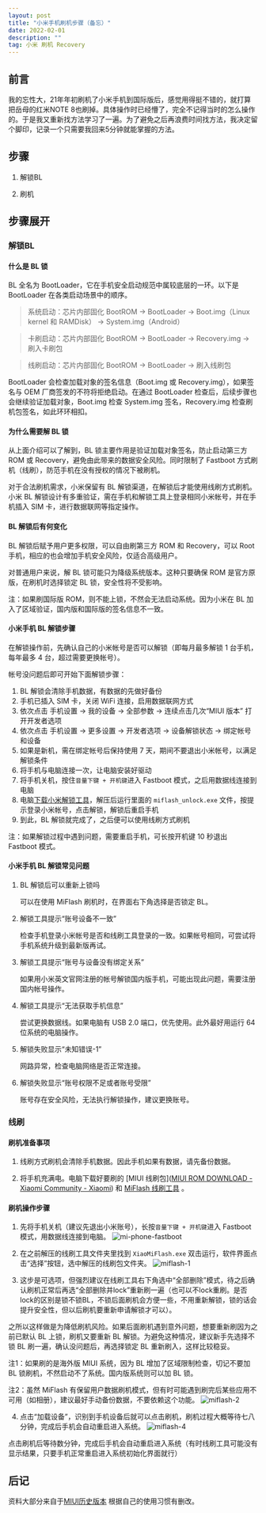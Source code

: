 ```yaml
---
layout: post
title: "小米手机刷机步骤（备忘）"
date: 2022-02-01 
description: ""
tag: 小米 刷机 Recovery
---
```


## 前言

我的忘性大，21年年初刷机了小米手机到国际版后，感觉用得挺不错的，就打算把岳母的红米NOTE 8也刷掉。具体操作时已经懵了，完全不记得当时的怎么操作的。于是我又重新找方法学习了一遍。为了避免之后再浪费时间找方法，我决定留个脚印，记录一个只需要我回来5分钟就能掌握的方法。

## 步骤

1. 解锁BL

2. 刷机

## 步骤展开

### 解锁BL

#### 什么是 BL 锁

BL 全名为 BootLoader，它在手机安全启动规范中属较底层的一环。以下是 BootLoader 在各类启动场景中的顺序。

> 系统启动：芯片内部固化 BootROM -> BootLoader -> Boot.img（Linux kernel 和 RAMDisk） -> System.img（Android）

> 卡刷启动：芯片内部固化 BootROM -> BootLoader -> Recovery.img -> 刷入卡刷包

> 线刷启动：芯片内部固化 BootROM -> BootLoader -> 刷入线刷包

BootLoader 会检查加载对象的签名信息（Boot.img 或 Recovery.img），如果签名与 OEM 厂商签发的不符将拒绝启动。在通过 BootLoader 检查后，后续步骤也会继续验证加载对象，Boot.img 检查 System.img 签名，Recovery.img 检查刷机包签名，如此环环相扣。

#### 为什么需要解 BL 锁

从上面介绍可以了解到，BL 锁主要作用是验证加载对象签名，防止启动第三方 ROM 或 Recovery，避免由此带来的数据安全风险。同时限制了 Fastboot 方式刷机（线刷），防范手机在没有授权的情况下被刷机。

对于合法刷机需求，小米保留有 BL 解锁渠道，在解锁后才能使用线刷方式刷机。小米 BL 解锁设计有多重验证，需在手机和解锁工具上登录相同小米帐号，并在手机插入 SIM 卡，进行数据联网等指定操作。

#### BL 解锁后有何变化

BL 解锁后赋予用户更多权限，可以自由刷第三方 ROM 和 Recovery，可以 Root 手机，相应的也会增加手机安全风险，仅适合高级用户。

对普通用户来说，解 BL 锁可能只为降级系统版本。这种只要确保 ROM 是官方原版，在刷机时选择锁定 BL 锁，安全性将不受影响。

注：如果刷国际版 ROM，则不能上锁，不然会无法启动系统。因为小米在 BL 加入了区域验证，国内版和国际版的签名信息不一致。

#### 小米手机 BL 解锁步骤

在解锁操作前，先确认自己的小米帐号是否可以解锁（即每月最多解锁 1 台手机，每年最多 4 台，超过需要更换帐号）。

帐号没问题后即可开始下面解锁步骤：

1. BL 解锁会清除手机数据，有数据的先做好备份
2. 手机已插入 SIM 卡，关闭 WiFi 连接，启用数据联网方式
3. 依次点击 手机设置 -> 我的设备 -> 全部参数 -> 连续点击几次“MIUI 版本” 打开开发者选项
4. 依次点击 手机设置 -> 更多设置 -> 开发者选项 -> 设备解锁状态 -> 绑定帐号和设备
5. 如果是新机，需在绑定帐号后保持使用 7 天，期间不要退出小米帐号，以满足解锁条件
6. 将手机与电脑连接一次，让电脑安装好驱动
7. 将手机关机，按住`音量下键 + 开机键`进入 Fastboot 模式，之后用数据线连接到电脑
8. 电脑[下载小米解锁工具](http://www.miui.com/unlock/)，解压后运行里面的 `miflash_unlock.exe` 文件，按提示登录小米帐号，点击解锁，解锁后重启手机
9. 到此，BL 解锁就完成了，之后便可以使用线刷方式刷机

注：如果解锁过程中遇到问题，需要重启手机，可长按开机键 10 秒退出 Fastboot 模式。

#### 小米手机 BL 解锁常见问题

1. BL 解锁后可以重新上锁吗
   
   可以在使用 MiFlash 刷机时，在界面右下角选择是否锁定 BL。

2. 解锁工具提示“账号设备不一致”
   
   检查手机登录小米帐号是否和线刷工具登录的一致。如果帐号相同，可尝试将手机系统升级到最新版再试。

3. 解锁工具提示“账号与设备没有绑定关系”
   
   如果用小米英文官网注册的帐号解锁国内版手机，可能出现此问题，需要注册国内帐号操作。



4. 解锁工具提示“无法获取手机信息”
   
   尝试更换数据线。如果电脑有 USB 2.0 端口，优先使用。此外最好用运行 64 位系统的电脑操作。

5. 解锁失败显示“未知错误-1”
   
   网路异常，检查电脑网络是否正常连接。

6. 解锁失败显示“账号权限不足或者账号受限”
   
   账号存在安全风险，无法执行解锁操作，建议更换账号。

### 线刷

#### 刷机准备事项

1. 线刷方式刷机会清除手机数据。因此手机如果有数据，请先备份数据。

2. 将手机充满电。电脑下载好要刷的 [MIUI 线刷包]([MIUI ROM DOWNLOAD - Xiaomi Community - Xiaomi](https://c.mi.com/global/miuidownload/index)) 和 [MiFlash 线刷工具](https://pan.chiphello.com:40272/手机刷机/小米/MiFlash2020-3-14-0.zip) 。

#### 刷机操作步骤

1. 先将手机关机（建议先退出小米账号），长按`音量下键 + 开机键`进入 Fastboot 模式，用数据线连接到电脑。
![mi-phone-fastboot](https://user-images.githubusercontent.com/85718974/151985309-e0c84dfa-b85f-47c5-94e9-879f3df52491.png)

2. 在之前解压的线刷工具文件夹里找到 `XiaoMiFlash.exe` 双击运行，软件界面点击“选择”按钮，选中解压的线刷包文件夹。
![miflash-1](https://user-images.githubusercontent.com/85718974/151985251-acf9f07b-3ce8-4f34-bfb1-a30480952ea4.png)

3. 这步是可选项，但强烈建议在线刷工具右下角选中“全部删除”模式，待之后确认刷机正常后再选“全部删除并lock”重新刷一遍（也可以不lock重刷。是否lock的区别是锁不锁BL，不锁后面刷机会方便一些，不用重新解锁，锁的话会提升安全性，但以后刷机要重新申请解锁才可以）。

之所以这样做是为降低刷机风险。如果后面刷机遇到意外问题，想要重新刷因为之前已默认 BL 上锁，刷机又要重新 BL 解锁。为避免这种情况，建议新手先选择不锁 BL 刷一遍，确认没问题后，再选择锁定 BL 重新刷入，这样比较稳妥。

注1：如果刷的是海外版 MIUI 系统，因为 BL 增加了区域限制检查，切记不要加 BL 锁刷机，不然启动不了系统。国内版系统则可以加 BL 锁。

注2：虽然 MiFlash 有保留用户数据刷机模式，但有时可能遇到刷完后某些应用不可用（如相册），建议最好手动备份数据，不要依赖这个功能。
![miflash-2](https://user-images.githubusercontent.com/85718974/151985419-c9ee545c-9ddf-440a-b30a-fd26dcca02df.png)

4. 点击“加载设备”，识别到手机设备后就可以点击刷机，刷机过程大概等待七八分钟，完成后手机会自动重启进入系统。
![miflash-4](https://user-images.githubusercontent.com/85718974/151985486-a7609b49-a6c7-40fc-abd0-0be8d7b8fa27.png)

点击刷机后等待数分钟，完成后手机会自动重启进入系统（有时线刷工具可能没有显示结果，只要手机正常重启进入系统初始化界面就行）

## 后记
资料大部分来自于[MIUI历史版本](https://miuiver.com/)
根据自己的使用习惯有删改。


